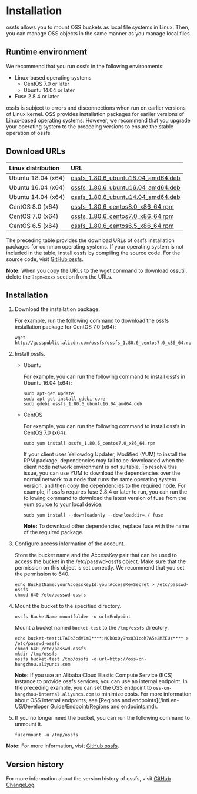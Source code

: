 # Installation

ossfs allows you to mount OSS buckets as local file systems in Linux. Then, you can manage OSS objects in the same manner as you manage local files.

## Runtime environment

We recommend that you run ossfs in the following environments:

-   Linux-based operating systems
    -   CentOS 7.0 or later
    -   Ubuntu 14.04 or later
-   Fuse 2.8.4 or later

ossfs is subject to errors and disconnections when run on earlier versions of Linux kernel. OSS provides installation packages for earlier versions of Linux-based operating systems. However, we recommend that you upgrade your operating system to the preceding versions to ensure the stable operation of ossfs.

## Download URLs

|Linux distribution|URL|
|:-----------------|:--|
|Ubuntu 18.04 \(x64\)|[ossfs\_1.80.6\_ubuntu18.04\_amd64.deb](https://gosspublic.alicdn.com/ossfs/ossfs_1.80.6_ubuntu18.04_amd64.deb)|
|Ubuntu 16.04 \(x64\)|[ossfs\_1.80.6\_ubuntu16.04\_amd64.deb](https://gosspublic.alicdn.com/ossfs/ossfs_1.80.6_ubuntu16.04_amd64.deb)|
|Ubuntu 14.04 \(x64\)|[ossfs\_1.80.6\_ubuntu14.04\_amd64.deb](https://gosspublic.alicdn.com/ossfs/ossfs_1.80.6_ubuntu14.04_amd64.deb)|
|CentOS 8.0 \(x64\)|[ossfs\_1.80.6\_centos8.0\_x86\_64.rpm](https://gosspublic.alicdn.com/ossfs/ossfs_1.80.6_centos8.0_x86_64.rpm)|
|CentOS 7.0 \(x64\)|[ossfs\_1.80.6\_centos7.0\_x86\_64.rpm](https://gosspublic.alicdn.com/ossfs/ossfs_1.80.6_centos7.0_x86_64.rpm)|
|CentOS 6.5 \(x64\)|[ossfs\_1.80.6\_centos6.5\_x86\_64.rpm](https://gosspublic.alicdn.com/ossfs/ossfs_1.80.6_centos6.5_x86_64.rpm)|

The preceding table provides the download URLs of ossfs installation packages for common operating systems. If your operating system is not included in the table, install ossfs by compiling the source code. For the source code, visit [GitHub ossfs](https://github.com/aliyun/ossfs#ossfs).

**Note:** When you copy the URLs to the wget command to download ossutil, delete the `?spm=xxxx` section from the URLs.

## Installation

1.  Download the installation package.

    For example, run the following command to download the ossfs installation package for CentOS 7.0 \(x64\):

    ```
    wget http://gosspublic.alicdn.com/ossfs/ossfs_1.80.6_centos7.0_x86_64.rpm
    ```

2.  Install ossfs.

    -   Ubuntu

        For example, you can run the following command to install ossfs in Ubuntu 16.04 \(x64\):

        ```
        sudo apt-get update
        sudo apt-get install gdebi-core
        sudo gdebi ossfs_1.80.6_ubuntu16.04_amd64.deb
        ```

    -   CentOS

        For example, you can run the following command to install ossfs in CentOS 7.0 \(x64\):

        ```
        sudo yum install ossfs_1.80.6_centos7.0_x86_64.rpm
        ```

        If your client uses Yellowdog Updater, Modified \(YUM\) to install the RPM package, dependencies may fail to be downloaded when the client node network environment is not suitable. To resolve this issue, you can use YUM to download the dependencies over the normal network to a node that runs the same operating system version, and then copy the dependencies to the required node. For example, if ossfs requires fuse 2.8.4 or later to run, you can run the following command to download the latest version of fuse from the yum source to your local device:

        ```
        sudo yum install --downloadonly --downloaddir=./ fuse
        ```

        **Note:** To download other dependencies, replace fuse with the name of the required package.

3.  Configure access information of the account.

    Store the bucket name and the AccessKey pair that can be used to access the bucket in the /etc/passwd-ossfs object. Make sure that the permission on this object is set correctly. We recommend that you set the permission to 640.

    ```
    echo BucketName:yourAccessKeyId:yourAccessKeySecret > /etc/passwd-ossfs
    chmod 640 /etc/passwd-ossfs
    ```

4.  Mount the bucket to the specified directory.

    ```
    ossfs BucketName mountfolder -o url=Endpoint
    ```

    Mount a bucket named `bucket-test` to the `/tmp/ossfs` directory.

    ```
    echo bucket-test:LTAIbZcdVCmQ****:MOk8x0y9hxQ31coh7A5e2MZEUz**** > /etc/passwd-ossfs
    chmod 640 /etc/passwd-ossfs
    mkdir /tmp/ossfs
    ossfs bucket-test /tmp/ossfs -o url=http://oss-cn-hangzhou.aliyuncs.com
    ```

    **Note:** If you use an Alibaba Cloud Elastic Compute Service \(ECS\) instance to provide ossfs services, you can use an internal endpoint. In the preceding example, you can set the OSS endpoint to `oss-cn-hangzhou-internal.aliyuncs.com` to minimize costs. For more information about OSS internal endpoints, see [Regions and endpoints](/intl.en-US/Developer Guide/Endpoint/Regions and endpoints.md).

5.  If you no longer need the bucket, you can run the following command to unmount it.

    ```
    fusermount -u /tmp/ossfs
    ```


**Note:** For more information, visit [GitHub ossfs](https://github.com/aliyun/ossfs#ossfs).

## Version history

For more information about the version history of ossfs, visit [GitHub ChangeLog](https://github.com/aliyun/ossfs/blob/master/ChangeLog).

